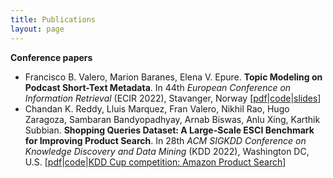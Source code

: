 ```yaml
---
title: Publications
layout: page
---
```

**Conference papers**

<ul class="nlp">
	<li> Francisco B. Valero, Marion Baranes, Elena V. Epure. <b>Topic Modeling on Podcast Short-Text Metadata</b>. In 44th <i>European Conference on Information Retrieval</i> (ECIR 2022), Stavanger, Norway [<a href="https://arxiv.org/pdf/2201.04419.pdf">pdf</a>|<a href="https://github.com/deezer/podcast-topic-modeling">code</a>|<a href="https://franbvalero.github.io/assets/files/valero2022_ecir_slides.pdf">slides</a>]</li>
	<li> Chandan K. Reddy, Lluis Marquez, Fran Valero, Nikhil Rao, Hugo Zaragoza, Sambaran Bandyopadhyay, Arnab Biswas, Anlu Xing, Karthik Subbian. <b>Shopping Queries Dataset: A Large-Scale ESCI Benchmark for Improving Product Search</b>. In 28th <i>ACM SIGKDD Conference on Knowledge Discovery and Data Mining</i> (KDD 2022), Washington DC, U.S. [<a href="https://arxiv.org/pdf/2206.06588.pdf">pdf</a>|<a href="https://github.com/amazon-research/esci-code">code</a>|<a href="https://www.aicrowd.com/challenges/esci-challenge-for-improving-product-search">KDD Cup competition: Amazon Product Search</a>]</li>
	
</ul>